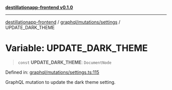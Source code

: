[**destillationapp-frontend v0.1.0**](../../../../README.md)

***

[destillationapp-frontend](../../../../modules.md) / [graphql/mutations/settings](../README.md) / UPDATE\_DARK\_THEME

# Variable: UPDATE\_DARK\_THEME

> `const` **UPDATE\_DARK\_THEME**: `DocumentNode`

Defined in: [graphql/mutations/settings.ts:115](https://github.com/DestillApp/main/blob/76aba95a5d8c1d9174ebde73d7b50f0ea64b491a/frontend/src/graphql/mutations/settings.ts#L115)

GraphQL mutation to update the dark theme setting.
